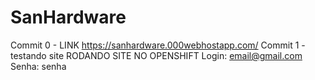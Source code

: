 # SanHardware
Commit 0 - LINK https://sanhardware.000webhostapp.com/
Commit 1 - testando site
RODANDO SITE NO OPENSHIFT 
Login: email@gmail.com
Senha: senha
